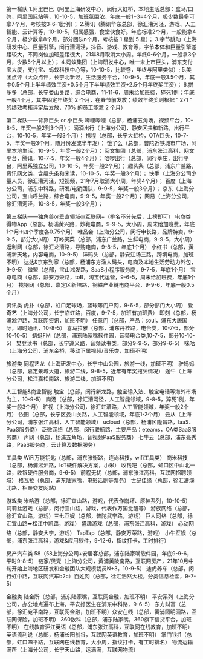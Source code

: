 第一梯队
1.阿里巴巴（阿里上海研发中心，闵行大虹桥，本地生活总部：盒马/口碑，阿里国际站等，10-10-5，加班氛围浓，年底一般1+3=4个月，极少数最多可拿7个月，考核按3-6-1比例）；
2.腾讯（腾讯华东总部，徐汇漕河泾，游戏、人工智能、云计算等，10-10-5，归属感强，食堂伙食好。年底标准2个月，一般能拿4个月，极少数拿8个月，部分团队n个月，考核按 1 星到 5 星）；
3.字节跳动（上海研发中心、巨量引擎，闵行漕河泾，抖音、游戏、教育等，字节本体和巨量引擎差距较大，不同岗位加班差距很大，21年8月取消大小周。年终0-6个月，一般拿3个月，少数5个月以上）；
4.蚂蚁集团（上海研发中心，唯一未上市巨头，浦东支付宝大厦，支付宝、蚂蚁科技中心等，10-10-5，比较卷，年终与阿里类似）;
5.美团点评（大众点评，长宁北新泾，生活服务平台，10-9-5，年底一般3.5个月，其中0.5个月上半年绩效工资+0.5个月下半年绩效工资+2.5个月年终奖工资）；
6.拼多多（总部，长宁娄山关路，综合电商，11-11-6，周末给加班费，猝死1例；年底一般4个月，其中固定年终奖 2 个月，在春节前发放；绩效年终奖则根据 “ 271 ” 的绩效考核评定后发放，70% 的员工能拿 2 个月）

第二梯队——背靠巨头 or 小巨头
哔哩哔哩（总部，杨浦五角场，视频平台，10-8-5，年奖一般2到3个月）；
滴滴出行（上海分公司，静安区共和新路，出行平台，10-10-5，年奖一般3个月）；
携程（总部，长宁大虹桥，OTA巨头，10-7-5，年奖一般3个月，随月份发或半年发）；
饿了么（总部，普陀近铁城市广场，阿里本地生活，10-9-5，年奖一般2个月）；
阅文集团（总部，浦东张江高科，网文平台，腾讯，10-7-5，年奖一般4个月）；
哈啰出行（总部，闵行莘庄，出行平台，阿里系独立公司，10-10-5，年奖一般2个月）；
趣头条（总部，浦东广兰路，资讯网文类，含趣头条和米读，10-10-5，年奖一般3个月）；
快手（上海分公司少量人员，徐汇漕河泾，短视频，21年7月取消大小周，年奖4个月）；
百度（上海分公司，浦东中科路，研发/电销团队，9-9-5，年奖一般3个月）；
京东（上海分公司，宝山呼兰路，综合电商，9-9-5，年奖一般2个月）；
网易（上海分公司，徐汇漕河泾，10-8-5，年奖一般3个月）；

第三梯队——独角兽or垂直领域or互联网+（排名不分先后，上榜即可）
电商类
得物App（总部，杨浦黄兴路，炒鞋电商，9-9-5，大小周，周末给加班费，年底1个月➕四个季度各0.75个月）
唯品会（上海分公司，闵行申长路，品牌特卖，9-9-5，部分大小周）
叮咚买菜（总部，浦东广兰路，生鲜电商，9-9-5，大小周）
返利网（总部，徐汇龙漕路，导购电商，9-8-5，年底1个月）
小红书（总部，黄浦新天地，内容电商，10-9-5）
洋码头（总部，静安江场三路，跨境电商，加班不明）
达达&京东到家（总部，杨浦东方渔人码头，电商及本地生活劳动力外包，9-9-5）
微盟（总部，宝山淞发路，SaaS小程序服务商，9-7-5，年底1个月）
宝尊电商（总部，静安万荣路，toB，淘宝代运营，9-6-5，周末给加班费，年底1个月）
找钢网（总部，嘉定区新培路，钢铁产业链电商平台，9-9-6，年底一般0.5个月）

资讯类
虎扑（总部，虹口足球场，篮球等门户网，9-6-5，部分部门大小周）
爱奇艺（上海分公司，长宁临虹路，百度，9-7-5，加班有加班费）
即刻（总部，杨浦淞沪路，互联网资讯，加班不明）
任意门（总部，产品：soul，浦东大唐国际，即时通讯，10-8-5）
喜马拉雅（总部，浦东丹桂路，电台类，10-7-5，部分10-10-5）
蜻蜓FM（总部，浦东陆家嘴软件园，音频电台类,10-7-5，部分10-10-5）
樊登读书（总部，长宁遵义路，音频读书类，部分9-9-5，部分9-6-5）
咪咕（上海分公司，浦东金桥，移动下属视频/音乐类，加班不明）

旅游类
同程艺龙（上海研发中心，长宁中山公园，旅游一线，加班不明）
驴妈妈（总部，嘉定景域大道，旅游二线，9-8-5，近年有年奖拖欠情况）
途牛（上海分公司，松江嘉松南路，旅游二线，加班不明）

人工智能&商业智能
触宝（总部，闵行新龙路，触宝输入法、触宝电话等海外市场为主，10-9-5）
商汤（总部，徐汇漕河泾，人工智能领域，9-8-5，猝死1例，年奖一般3个月）
旷视（上海分公司，徐汇虹漕路，人工智能领域，年奖一般2个月）
依图（总部，长宁区娄山关路，人工智能领域，年底1-2个月）
云从（上海分公司，浦东张江高科，人工智能领域）
ucloud（总部，杨浦区隆昌路，IaaS、PaaS服务商）
泛微网络（总部，闵行联航路，主要产品：eteams，OA类SaaS服务商）
声网（总部，杨浦五角场，音视频PaaS服务商）
七牛云（总部，浦东亮秀路，PaaS服务商，云计算及数据服务）

工具类
WiFi万能钥匙（总部，浦东张衡路，连尚科技，wifi工具类）
商米科技（总部，杨浦淞沪路，IoT硬件解决方案，小米）
收钱吧（总部，虹口区中山北一路，收银硬件服务商，9-6-5）
前程无忧（总部，浦东张江高科，互联网招聘领域）
格瓦拉（总部，浦东陆家嘴，电影话剧等票务）
世纪佳缘（总部，徐汇漕溪北路，相亲交友网站）

游戏类
米哈游（总部，徐汇宜山路，游戏，代表作崩坏、原神系列，10-10-5）
莉莉丝游戏（总部，闵行宜山路，游戏，代表作万国觉醒等）
游族网络（总部，徐汇宜山路，游戏）三七互娱（总部，普陀武宁路，游戏）
巨人网络（总部，徐汇宜山路➡️松江中凯路，游戏）
盛趣游戏（总部，浦东张江高科，游戏）
心动网络（总部，静安大宁，游戏）
TapTap（总部，静安万荣路，游戏）
小牛互娱（总部，浦东张江高科，游戏&应用软件，9-12-6，指纹打卡，工时排行）

房产汽车类
58（58上海分公司+安居客总部，浦东陆家嘴软件园，年底9-9-6，平时9-8-5）
链家/贝壳（上海分公司，黄浦黄陂南路，互联网房产，21年10月中旬开始上海地区研发和金融团队大规模裁员N+3，10-9-5）
途虎养车（总部，闵行虹中路，互联网汽车b2c）百姓网（总部，徐汇浩然大楼，分类信息检索，9-7-5）

金融类
陆金所（总部，浦东陆家嘴，互联网金融，加班不明）
平安系列（上海分公司，办公地点遍布上海，平安好医生在浦东中科路，9-6-5）
东方财富（总部，徐汇宛平南路，互联网金融，加班不明）众安在线（总部，黄浦圆明园路，互联网保险，加班不明）
360数科（总部，浦东陆家嘴，360旗下信贷平台，加班不明）
在线教育沪江英语（总部，浦东张江高科，互联网在线教育，加班不明）
英语流利说（总部，杨浦长阳创谷，互联网英语教育，加班不明）
掌门1对1（总部，虹口四平路，互联网在线教育，大小周，指纹打卡，有工时排名）
物流运输满帮（上海分公司，长宁天山路，运满满，互联网物流）